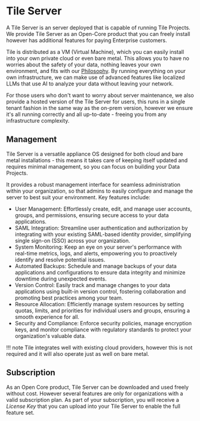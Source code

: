 # Tile Server

A Tile Server is an server deployed that is capable of running Tile Projects. We provide Tile Server as an Open-Core product that you can freely install however has additional features for paying Enterprise customers.

Tile is distributed as a VM (Virtual Machine), which you can easily install into your own private cloud or even bare metal. 
This allows you to have no worries about the safety of your data, nothing leaves your own environment, and fits with our [Philosophy](../philosophy.md). By running everything on your own infrastructure, we can make use of advanced features like localized LLMs that use AI to analyze your data without leaving your network.

For those users who don't want to worry about server maintenance, we also provide a hosted version of the Tile Server for users, this runs in a single tenant fashion in the same way as the on-prem version, however we ensure it's all running correctly and all up-to-date - freeing you from any infrastructure complexity.

## Management

Tile Server is a versatile appliance OS designed for both cloud and bare metal installations - this means it takes care of keeping itself updated and requires minimal management, so you can focus on building your Data Projects.

It provides a robust management interface for seamless administration within your organization, so that admins to easily configure and manage the server to best suit your environment. Key features include:

- User Management: Effortlessly create, edit, and manage user accounts, groups, and permissions, ensuring secure access to your data applications.
- SAML Integration: Streamline user authentication and authorization by integrating with your existing SAML-based identity provider, simplifying single sign-on (SSO) across your organization.
- System Monitoring: Keep an eye on your server's performance with real-time metrics, logs, and alerts, empowering you to proactively identify and resolve potential issues.
- Automated Backups: Schedule and manage backups of your data applications and configurations to ensure data integrity and minimize downtime during unexpected events.
- Version Control: Easily track and manage changes to your data applications using built-in version control, fostering collaboration and promoting best practices among your team.
- Resource Allocation: Efficiently manage system resources by setting quotas, limits, and priorities for individual users and groups, ensuring a smooth experience for all.
- Security and Compliance: Enforce security policies, manage encryption keys, and monitor compliance with regulatory standards to protect your organization's valuable data.

!!! note
    Tile integrates well with existing cloud providers, however this is not required and it will also operate just as well on bare metal.


## Subscription

As an Open Core product, Tile Server can be downloaded and used freely without cost. However several features are only for organizations with a valid subscription plan. As part of your subscription, you will receive a _License Key_ that you can upload into your Tile Server to enable the full feature set.
